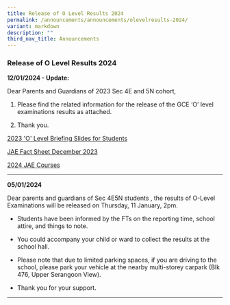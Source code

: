 ```yaml
---
title: Release of O Level Results 2024
permalink: /announcements/announcements/olevelresults-2024/
variant: markdown
description: ""
third_nav_title: Announcements
---
```

### Release of O Level Results 2024

<b>12/01/2024 - Update:</b>

Dear Parents and Guardians of 2023 Sec 4E and 5N cohort,

1. Please find the related information for the release of the GCE ‘O’ level examinations results as attached.

2. Thank you.

[2023 'O' Level Briefing Slides for Students](/files/O%20Level%20Results%202024/2023_O_Level_Briefing_Slides_for_Students.pdf)

[JAE Fact Sheet December 2023](/files/O%20Level%20Results%202024/JAE_Fact_Sheet_Dec_2023.pdf)

[2024 JAE Courses](/files/O%20Level%20Results%202024/2024_JAE_Courses__2_.pdf)
<hr>

<b>05/01/2024</b>

Dear parents and guardians of Sec 4E5N students , the results of O-Level Examinations will be released on Thursday, 11 January, 2pm.

* Students have been informed by the FTs on the reporting time, school attire, and things to note.

* You could accompany your child or ward to collect the results at the school hall.

* Please note that due to limited parking spaces, if you are driving to the school, please park your vehicle at the nearby multi-storey carpark (Blk 476, Upper Serangoon View).

* Thank you for your support.

<hr>